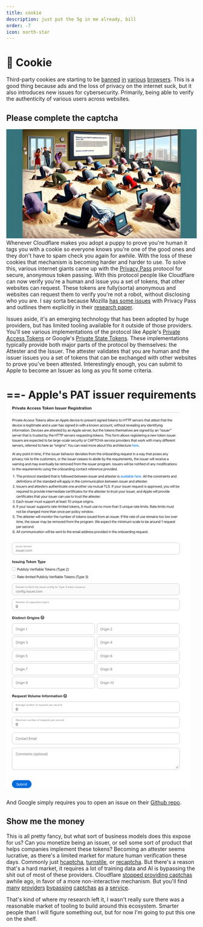 ```yaml
---
title: cookie
description: just put the 5g in me already, bill
order: -7
icon: north-star
---
```


# 🍪 Cookie

Third-party cookies are starting to be <span class="link-underline">[banned](https://developer.mozilla.org/en-US/blog/goodbye-third-party-cookies/) [in](https://sigmaos.com/tips/browsers/how-to-manage-cookies-on-brave-browser) [various](https://www.theverge.com/2020/3/24/21192830/apple-safari-intelligent-tracking-privacy-full-third-party-cookie-blocking) [browsers](https://developers.google.com/privacy-sandbox/blog/cookie-countdown-2024jan)</span>. This is a good thing because ads and the loss of privacy on the internet suck, but it also introduces new issues for cybersecurity. Primarily, being able to verify the authenticity of various users across websites.

## Please complete the captcha

![Thanks DALL-E](./captcha.webp)
Whenever Cloudflare makes you adopt a puppy to prove you're human it tags you with a cookie so everyone knows you're one of the good ones and they don't have to spam check you again for awhile. With the loss of these cookies that mechanism is becoming harder and harder to use. To solve this, various internet giants came up with the [Privacy Pass](https://datatracker.ietf.org/wg/privacypass/about) protocol for secure, anonymous token passing. With this protocol people like Cloudflare can now verify you're a human and issue you a set of tokens, that other websites can request. These tokens are fully(sorta) anonymous and websites can request them to verify you're not a robot, without disclosing who you are. I say sorta because Mozilla [has some issues](https://blog.mozilla.org/en/privacy-security/captcha-successor-privacy-pass-has-no-easy-answers-for-online-abuse/) with Privacy Pass and outlines them explicitly in their [research paper](https://docs.google.com/document/d/1k3QJG2D_Sq4zJiJRn9DfY80hEHuz9UWrJdTt8LbRsMM).

Issues aside, it's an emerging technology that has been adopted by huge providers, but has limited tooling available for it outside of those providers. You'll see various implementations of the protocol like Apple's [Private Access Tokens](https://developer.apple.com/news/?id=huqjyh7k) or Google's [Private State Tokens](https://developers.google.com/privacy-sandbox/protections/private-state-tokens). These implementations typically provide both major parts of the protocol by themselves: the Attester and the Issuer. The attester validates that you are human and the issuer issues you a set of tokens that can be exchanged with other websites to prove you've been attested. Interestingly enough, you can submit to Apple to become an Issuer as long as you fit some criteria.

==- Apple's PAT issuer requirements
![](./apple.png)
===

And Google simply requires you to open an issue on their [Github repo](https://github.com/GoogleChrome/private-tokens).

## Show me the money

This is all pretty fancy, but what sort of business models does this expose for us? Can you monetize being an issuer, or sell some sort of product that helps companies implement these tokens? Becoming an attester seems lucrative, as there's a limited market for mature human verification these days. Commonly just [hcaptcha](https://www.hcaptcha.com/), [turnstile](https://www.cloudflare.com/products/turnstile/), or [recaptcha](https://www.google.com/recaptcha/about/). But there's a reason that's a hard market, it requires a lot of training data and AI is bypassing the shit out of most of these providers. Cloudflare [stopped providing captchas](https://blog.cloudflare.com/end-cloudflare-captcha) awhile ago, in favor of a more non-interactive mechanism. But you'll find <span class="link-underline">[many](https://chromewebstore.google.com/detail/buster-captcha-solver-for/mpbjkejclgfgadiemmefgebjfooflfhl) [providers](https://oxylabs.io/) [bypassing](https://2captcha.com/) [captchas](https://www.capsolver.com/) [as](https://anti-captcha.com/) [a](https://brightdata.com/products/web-unlocker/captcha-solver) [service](https://nopecha.com/)</span>.

That's kind of where my research left it, I wasn't really sure there was a reasonable market of tooling to build around this ecosystem. Smarter people than I will figure something out, but for now I'm going to put this one on the shelf.
